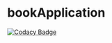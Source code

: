 # bookApplication
[![Codacy Badge](https://api.codacy.com/project/badge/Grade/baf8dd8813ad42619c20cb8683103ba1)](https://www.codacy.com?utm_source=github.com&amp;utm_medium=referral&amp;utm_content=weroniquue/bookApplication&amp;utm_campaign=Badge_Grade)
